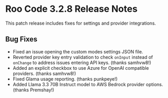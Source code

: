 # Roo Code 3.2.8 Release Notes

This patch release includes fixes for settings and provider integrations.

## Bug Fixes

*   Fixed an issue opening the custom modes settings JSON file.
*   Reverted provider key entry validation to check `onInput` instead of `onChange` to address issues entering API keys. (thanks samhvw8!)
*   Added an explicit checkbox to use Azure for OpenAI compatible providers. (thanks samhvw8!)
*   Fixed Glama usage reporting. (thanks punkpeye!)
*   Added Llama 3.3 70B Instruct model to AWS Bedrock provider options. (thanks Premshay!)